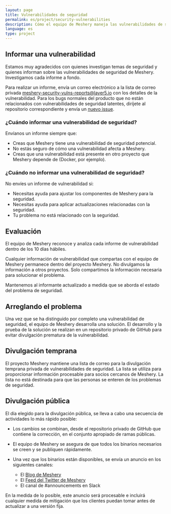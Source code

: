 ```yaml
---
layout: page
title: Vulnerabilidades de seguridad
permalink: es/project/security-vulnerabilities
description: Cómo el equipo de Meshery maneja las vulnerabilidades de seguridad.
language: es
type: project
---
```


## Informar una vulnerabilidad

Estamos muy agradecidos con quienes investigan temas de seguridad y quienes informan
sobre las vulnerabilidades de seguridad de Meshery. Investigamos cada informe a fondo.

Para realizar un informe, envía un correo electrónico
a la lista de correo privada [meshery-security-vulns-reports@layer5.io](mailto:meshery-security-vulns-reports@layer5.io) con los detalles de la vulnerabilidad.
Para los bugs normales del producto que no están relacionados con vulnerabilidades de seguridad latentes, diríjete al repositorio correspondiente
y envía un [nuevo issue](https://github.com/layer5io/meshery/issues/new/choose).

### ¿Cuándo informar una vulnerabilidad de seguridad?

Envíanos un informe siempre que:

- Creas que Meshery tiene una vulnerabilidad de seguridad potencial.
- No estás seguro de cómo una vulnerabilidad afecta a Meshery.
- Creas que una vulnerabilidad está presente en otro proyecto que Meshery
  depende de (Docker, por ejemplo).

### ¿Cuándo no informar una vulnerabilidad de seguridad?

No envíes un informe de vulnerabilidad si:

- Necesitas ayuda para ajustar los componentes de Meshery para la seguridad.
- Necesitas ayuda para aplicar actualizaciones relacionadas con la seguridad.
- Tu problema no está relacionado con la seguridad.

## Evaluación

El equipo de Meshery reconoce y analiza cada informe de vulnerabilidad dentro de los 10 días hábiles.

Cualquier información de vulnerabilidad que compartas con el equipo de Meshery permanece
dentro del proyecto Meshery. No divulgamos la información a otros
proyectos. Solo compartimos la información necesaria para solucionar el problema.

Mantenemos al informante actualizado a medida que se aborda el estado del problema de seguridad.

## Arreglando el problema

Una vez que se ha distinguido por completo una vulnerabilidad de seguridad, el equipo de Meshery desarrolla una solución.
El desarrollo y la prueba de la solución se realizan en un repositorio privado de GitHub para evitar
divulgación prematura de la vulnerabilidad.

## Divulgación temprana

El proyecto Meshery mantiene una lista de correo para la divulgación temprana privada de vulnerabilidades de seguridad.
La lista se utiliza para proporcionar información procesable para socios cercanos de Meshery. La lista no está destinada
para que las personas se enteren de los problemas de seguridad.

## Divulgación pública

El día elegido para la divulgación pública, se lleva a cabo una secuencia de actividades lo más rápido posible:

- Los cambios se combinan, desde el repositorio privado de GitHub que contiene la corrección, en el conjunto apropiado de ramas públicas.

- El equipo de Meshery se asegura de que todos los binarios necesarios se creen y se publiquen rápidamente.

- Una vez que los binarios están disponibles, se envía un anuncio en los siguientes canales:

  - El [Blog de Meshery](https://meshery.io/blog/)
  - El [Feed del Twitter de Meshery](https://twitter.com/mesheryio)
  - El canal de #announcements en Slack

En la medida de lo posible, este anuncio será procesable e incluirá cualquier medida de mitigación que los clientes puedan tomar antes de
actualizar a una versión fija.
